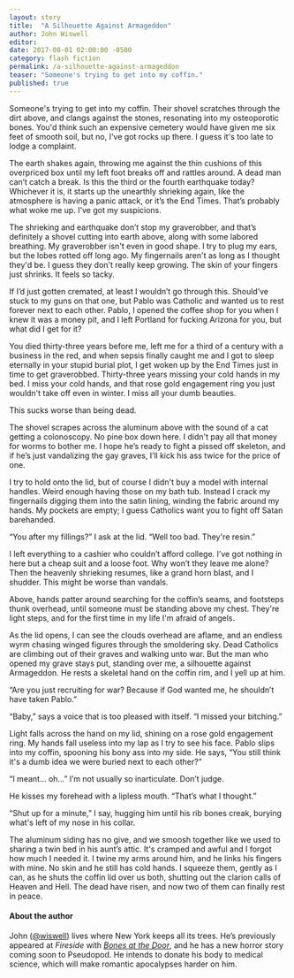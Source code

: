 ```yaml
---
layout: story
title:  "A Silhouette Against Armageddon"
author: John Wiswell
editor:
date: 2017-08-01 02:00:00 -0500
category: flash fiction
permalink: /a-silhouette-against-armageddon
teaser: "Someone's trying to get into my coffin."
published: true
---
```


Someone's trying to get into my coffin. Their shovel scratches through the dirt above, and clangs against the stones, resonating into my osteoporotic bones. You'd think such an expensive cemetery would have given me six feet of smooth soil, but no, I've got rocks up there. I guess it's too late to lodge a complaint.

The earth shakes again, throwing me against the thin cushions of this overpriced box until my left foot breaks off and rattles around. A dead man can’t catch a break. Is this the third or the fourth earthquake today? Whichever it is, it starts up the unearthly shrieking again, like the atmosphere is having a panic attack, or it’s the End Times. That’s probably what woke me up. I’ve got my suspicions.

The shrieking and earthquake don’t stop my graverobber, and that’s definitely a shovel cutting into earth above, along with some labored breathing. My graverobber isn't even in good shape. I try to plug my ears, but the lobes rotted off long ago. My fingernails aren't as long as I thought they'd be. I guess they don't really keep growing. The skin of your fingers just shrinks. It feels so tacky.

If I’d just gotten cremated, at least I wouldn’t go through this. Should’ve stuck to my guns on that one, but Pablo was Catholic and wanted us to rest forever next to each other. Pablo, I opened the coffee shop for you when I knew it was a money pit, and I left Portland for fucking Arizona for you, but what did I get for it?

You died thirty-three years before me, left me for a third of a century with a business in the red, and when sepsis finally caught me and I got to sleep eternally in your stupid burial plot, I get woken up by the End Times just in time to get graverobbed. Thirty-three years missing your cold hands in my bed. I miss your cold hands, and that rose gold engagement ring you just wouldn't take off even in winter. I miss all your dumb beauties.

This sucks worse than being dead.

The shovel scrapes across the aluminum above with the sound of a cat getting a colonoscopy. No pine box down here. I didn't pay all that money for worms to bother me. I hope he’s ready to fight a pissed off skeleton, and if he’s just vandalizing the gay graves, I’ll kick his ass twice for the price of one.

I try to hold onto the lid, but of course I didn't buy a model with internal handles. Weird enough having those on my bath tub. Instead I crack my fingernails digging them into the satin lining, winding the fabric around my hands. My pockets are empty; I guess Catholics want you to fight off Satan barehanded.

“You after my fillings?” I ask at the lid. “Well too bad. They're resin.”

I left everything to a cashier who couldn’t afford college. I’ve got nothing in here but a cheap suit and a loose foot. Why won’t they leave me alone? Then the heavenly shrieking resumes, like a grand horn blast, and I shudder. This might be worse than vandals.

Above, hands patter around searching for the coffin’s seams, and footsteps thunk overhead, until someone must be standing above my chest. They're light steps, and for the first time in my life I'm afraid of angels.

As the lid opens, I can see the clouds overhead are aflame, and an endless wyrm chasing winged figures through the smoldering sky. Dead Catholics are climbing out of their graves and walking unto war. But the man who opened my grave stays put, standing over me, a silhouette against Armageddon. He rests a skeletal hand on the coffin rim, and I yell up at him.

“Are you just recruiting for war? Because if God wanted me, he shouldn’t have taken Pablo.”

“Baby,” says a voice that is too pleased with itself. “I missed your bitching.”

Light falls across the hand on my lid, shining on a rose gold engagement ring. My hands fall useless into my lap as I try to see his face. Pablo slips into my coffin, spooning his bony ass into my side. He says, “You still think it's a dumb idea we were buried next to each other?”

“I meant… oh…” I’m not usually so inarticulate. Don’t judge.

He kisses my forehead with a lipless mouth. “That’s what I thought.”

“Shut up for a minute,” I say, hugging him until his rib bones creak, burying what's left of my nose in his collar.

The aluminum siding has no give, and we smoosh together like we used to sharing a twin bed in his aunt’s attic. It's cramped and awful and I forgot how much I needed it. I twine my arms around him, and he links his fingers with mine. No skin and he still has cold hands. I squeeze them, gently as I can, as he shuts the coffin lid over us both, shutting out the clarion calls of Heaven and Hell. The dead have risen, and now two of them can finally rest in peace.

#### About the author

John ([@wiswell](http://twitter.com/wiswell)) lives where New York keeps all its trees. He’s previously appeared at _Fireside_ with [_Bones at the Door_](/issue27/chapter/bones-at-the-door/), and he has a new horror story coming soon to Pseudopod. He intends to donate his body to medical science, which will make romantic apocalypses harder on him.
